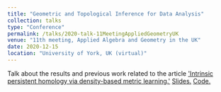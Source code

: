 ```yaml
---
title: "Geometric and Topological Inference for Data Analysis"
collection: talks
type: "Conference"
permalink: /talks/2020-talk-11MeetingAppliedGeometryUK
venue: "11th meeting, Applied Algebra and Geometry in the UK"
date: 2020-12-15
location: "University of York, UK (virtual)"
---
```


Talk about the results and previous work related to the article ['Intrinsic persistent homology via density-based metric learning.'](https://arxiv.org/abs/1912.02225) 
[Slides.](http://ximenafernandez.github.io/files/Geometric_and_Topological_Inference_for_Data_Analysis.pdf )
[Code.](https://github.com/ximenafernandez/intrinsicPH)
